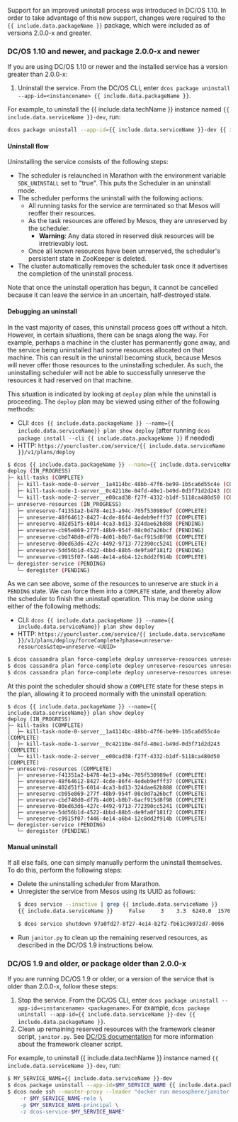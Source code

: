 <!-- THIS CONTENT DUPLICATES THE DC/OS OPERATION GUIDE -->

Support for an improved uninstall process was introduced in DC/OS 1.10. In order to take advantage of this new support, changes were required to the `{{ include.data.packageName }}` package, which were included as of versions 2.0.0-x and greater.

### DC/OS 1.10 and newer, and package 2.0.0-x and newer

If you are using DC/OS 1.10 or newer and the installed service has a version greater than 2.0.0-x:

1. Uninstall the service. From the DC/OS CLI, enter `dcos package uninstall --app-id=<instancename> {{ include.data.packageName }}`.

For example, to uninstall the {{ include.data.techName }} instance named `{{ include.data.serviceName }}-dev`, run:

```bash
dcos package uninstall --app-id={{ include.data.serviceName }}-dev {{ include.data.packageName }}
```

#### Uninstall flow

Uninstalling the service consists of the following steps:
- The scheduler is relaunched in Marathon with the environment variable `SDK_UNINSTALL` set to "true". This puts the Scheduler in an uninstall mode.
- The scheduler performs the uninstall with the following actions:
  - All running tasks for the service are terminated so that Mesos will reoffer their resources.
  - As the task resources are offered by Mesos, they are unreserved by the scheduler.
    - **Warning**: Any data stored in reserved disk resources will be irretrievably lost.
  - Once all known resources have been unreserved, the scheduler's persistent state in ZooKeeper is deleted.
- The cluster automatically removes the scheduler task once it advertises the completion of the uninstall process.

Note that once the uninstall operation has begun, it cannot be cancelled because it can leave the service in an uncertain, half-destroyed state.

#### Debugging an uninstall

In the vast majority of cases, this uninstall process goes off without a hitch. However, in certain situations, there can be snags along the way. For example, perhaps a machine in the cluster has permanently gone away, and the service being uninstalled had some resources allocated on that machine. This can result in the uninstall becoming stuck, because Mesos will never offer those resources to the uninstalling scheduler. As such, the uninstalling scheduler will not be able to successfully unreserve the resources it had reserved on that machine.

This situation is indicated by looking at `deploy` plan while the uninstall is proceeding. The `deploy` plan may be viewed using either of the following methods:
- CLI: `dcos {{ include.data.packageName }} --name={{ include.data.serviceName}} plan show deploy` (after running `dcos package install --cli {{ include.data.packageName }}` if needed)
- HTTP: `https://yourcluster.com/service/{{ include.data.serviceName }}/v1/plans/deploy`

```bash
$ dcos {{ include.data.packageName }} --name={{ include.data.serviceName}} plan show deploy
deploy (IN_PROGRESS)
├─ kill-tasks (COMPLETE)
│  ├─ kill-task-node-0-server__1a4114bc-48bb-47f6-be99-1b5ca6d55c4e (COMPLETE)
│  ├─ kill-task-node-1-server__0c42118e-04fd-40e1-b49d-0d3f71d2d243 (COMPLETE)
│  └─ kill-task-node-2-server__e00cad38-f27f-4332-b1df-5118ca480d50 (COMPLETE)
├─ unreserve-resources (IN_PROGRESS)
│  ├─ unreserve-f41351a2-b478-4e13-a94c-705f530989ef (COMPLETE)
│  ├─ unreserve-48f64612-8427-4cde-86f4-4edeb9efff37 (COMPLETE)
│  ├─ unreserve-402d51f5-6014-4ca3-bd13-324dae62b888 (PENDING)
│  ├─ unreserve-cb95e869-277f-48b9-954f-08c0d7a26bcf (PENDING)
│  ├─ unreserve-cbd748d0-df7b-4d01-b0b7-6acf915d8f98 (COMPLETE)
│  ├─ unreserve-00ed63d6-427c-4492-9713-772390cc5241 (COMPLETE)
│  ├─ unreserve-5dd56b1d-4522-4bbd-88b5-de9fa0f181f2 (PENDING)
│  └─ unreserve-c9915f07-f446-4e14-a6b4-12c8dd2f914b (COMPLETE)
└─ deregister-service (PENDING)
   └─ deregister (PENDING)
```

As we can see above, some of the resources to unreserve are stuck in a `PENDING` state. We can force them into a `COMPLETE` state, and thereby allow the scheduler to finish the uninstall operation. This may be done using either of the following methods:
- CLI: `dcos {{ include.data.packageName }} --name={{ include.data.serviceName}} plan show deploy`
- HTTP: `https://yourcluster.com/service/{{ include.data.serviceName }}/v1/plans/deploy/forceComplete?phase=unreserve-resources&step=unreserve-<UUID>`

```bash
$ dcos cassandra plan force-complete deploy unreserve-resources unreserve-402d51f5-6014-4ca3-bd13-324dae62b888
$ dcos cassandra plan force-complete deploy unreserve-resources unreserve-cb95e869-277f-48b9-954f-08c0d7a26bcf
$ dcos cassandra plan force-complete deploy unreserve-resources unreserve-5dd56b1d-4522-4bbd-88b5-de9fa0f181f2
```

At this point the scheduler should show a `COMPLETE` state for these steps in the plan, allowing it to proceed normally with the uninstall operation:

```
$ dcos {{ include.data.packageName }} --name={{ include.data.serviceName}} plan show deploy
deploy (IN_PROGRESS)
├─ kill-tasks (COMPLETE)
│  ├─ kill-task-node-0-server__1a4114bc-48bb-47f6-be99-1b5ca6d55c4e (COMPLETE)
│  ├─ kill-task-node-1-server__0c42118e-04fd-40e1-b49d-0d3f71d2d243 (COMPLETE)
│  └─ kill-task-node-2-server__e00cad38-f27f-4332-b1df-5118ca480d50 (COMPLETE)
├─ unreserve-resources (COMPLETE)
│  ├─ unreserve-f41351a2-b478-4e13-a94c-705f530989ef (COMPLETE)
│  ├─ unreserve-48f64612-8427-4cde-86f4-4edeb9efff37 (COMPLETE)
│  ├─ unreserve-402d51f5-6014-4ca3-bd13-324dae62b888 (COMPLETE)
│  ├─ unreserve-cb95e869-277f-48b9-954f-08c0d7a26bcf (COMPLETE)
│  ├─ unreserve-cbd748d0-df7b-4d01-b0b7-6acf915d8f98 (COMPLETE)
│  ├─ unreserve-00ed63d6-427c-4492-9713-772390cc5241 (COMPLETE)
│  ├─ unreserve-5dd56b1d-4522-4bbd-88b5-de9fa0f181f2 (COMPLETE)
│  └─ unreserve-c9915f07-f446-4e14-a6b4-12c8dd2f914b (COMPLETE)
└─ deregister-service (PENDING)
   └─ deregister (PENDING)
```

#### Manual uninstall

If all else fails, one can simply manually perform the uninstall themselves. To do this, perform the following steps:
- Delete the uninstalling scheduler from Marathon.
- Unregister the service from Mesos using its UUID as follows:
  ```bash
  $ dcos service --inactive | grep {{ include.data.serviceName }}
  {{ include.data.serviceName }}     False     3    3.3  6240.0  15768.0  97a0fd27-8f27-4e14-b2f2-fb61c36972d7-0096

  $ dcos service shutdown 97a0fd27-8f27-4e14-b2f2-fb61c36972d7-0096
  ```
- Run `janitor.py` to clean up the remaining reserved resources, as described in the DC/OS 1.9 instructions below.

### DC/OS 1.9 and older, or package older than 2.0.0-x

If you are running DC/OS 1.9 or older, or a version of the service that is older than 2.0.0-x, follow these steps:

1. Stop the service. From the DC/OS CLI, enter `dcos package uninstall --app-id=<instancename> <packagename>`.
   For example, `dcos package uninstall --app-id={{ include.data.serviceName }}-dev {{ include.data.packageName }}`.
1. Clean up remaining reserved resources with the framework cleaner script, `janitor.py`. See [DC/OS documentation](https://docs.mesosphere.com/1.9/deploying-services/uninstall/#framework-cleaner) for more information about the framework cleaner script.

For example, to uninstall {{ include.data.techName }} instance named `{{ include.data.serviceName }}-dev`, run:

```bash
$ MY_SERVICE_NAME={{ include.data.serviceName }}-dev
$ dcos package uninstall --app-id=$MY_SERVICE_NAME {{ include.data.packageName }}`.
$ dcos node ssh --master-proxy --leader "docker run mesosphere/janitor /janitor.py \
    -r $MY_SERVICE_NAME-role \
    -p $MY_SERVICE_NAME-principal \
    -z dcos-service-$MY_SERVICE_NAME"
```

<!-- END DUPLICATE BLOCK -->
